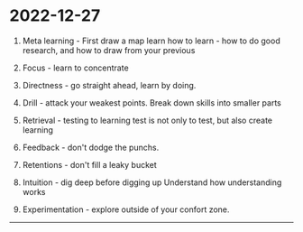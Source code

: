 # 2022-12-27

1. Meta learning - First draw a map
    learn how to learn - how to do good research, and how to draw from your previous

2. Focus - learn to concentrate
3. Directness - go straight ahead, learn by doing.  
4. Drill - attack your weakest points.
    Break down skills into smaller parts
5. Retrieval - testing to learning
test is not only to test, but also create learning
6. Feedback - don't dodge the punchs.
7. Retentions - don't fill a leaky bucket
8. Intuition - dig deep before digging up
Understand how understanding works
9. Experimentation - explore outside of your confort zone.

___

